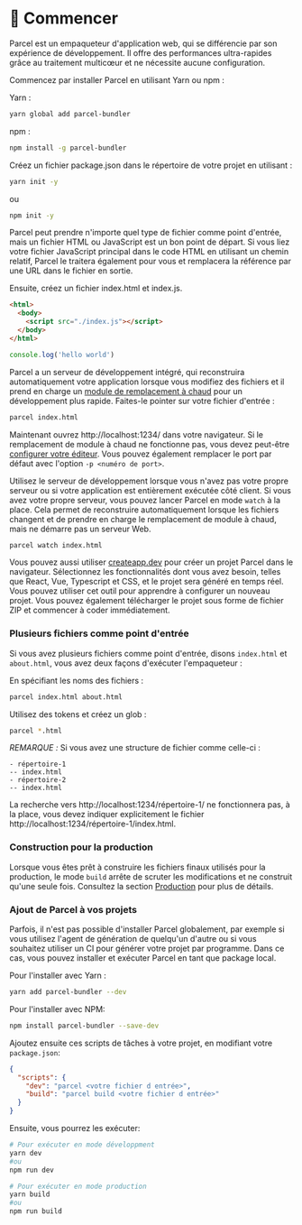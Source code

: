 # 🚀 Commencer

Parcel est un empaqueteur d'application web, qui se différencie par son expérience de développement. Il offre des performances ultra-rapides grâce au traitement multicœur et ne nécessite aucune configuration.

Commencez par installer Parcel en utilisant Yarn ou npm :

Yarn :

```bash
yarn global add parcel-bundler
```

npm :

```bash
npm install -g parcel-bundler
```

Créez un fichier package.json dans le répertoire de votre projet en utilisant :

```bash
yarn init -y
```

ou

```bash
npm init -y
```

Parcel peut prendre n'importe quel type de fichier comme point d'entrée, mais un fichier HTML ou JavaScript est un bon point de départ. Si vous liez votre fichier JavaScript principal dans le code HTML en utilisant un chemin relatif, Parcel le traitera également pour vous et remplacera la référence par une URL dans le fichier en sortie.

Ensuite, créez un fichier index.html et index.js.

```html
<html>
  <body>
    <script src="./index.js"></script>
  </body>
</html>
```

```javascript
console.log('hello world')
```

Parcel a un serveur de développement intégré, qui reconstruira automatiquement votre application lorsque vous modifiez des fichiers et il prend en charge un [module de remplacement à chaud](hmr.html) pour un développement plus rapide. Faites-le pointer sur votre fichier d'entrée :

```bash
parcel index.html
```

Maintenant ouvrez http://localhost:1234/ dans votre navigateur. Si le remplacement de module à chaud ne fonctionne pas, vous devez peut-être [configurer votre éditeur](hmr.html#safe-write). Vous pouvez également remplacer le port par défaut avec l'option `-p <numéro de port>`.

Utilisez le serveur de développement lorsque vous n'avez pas votre propre serveur ou si votre application est entièrement exécutée côté client. Si vous avez votre propre serveur, vous pouvez lancer Parcel en mode `watch` à la place. Cela permet de reconstruire automatiquement lorsque les fichiers changent et de prendre en charge le remplacement de module à chaud, mais ne démarre pas un serveur Web.

```bash
parcel watch index.html
```

Vous pouvez aussi utiliser [createapp.dev](https://createapp.dev/parcel) pour créer un projet Parcel dans le navigateur. Sélectionnez les fonctionnalités dont vous avez besoin, telles que React, Vue, Typescript et CSS, et le projet sera généré en temps réel. Vous pouvez utiliser cet outil pour apprendre à configurer un nouveau projet. Vous pouvez également télécharger le projet sous forme de fichier ZIP et commencer à coder immédiatement.

### Plusieurs fichiers comme point d'entrée

Si vous avez plusieurs fichiers comme point d'entrée, disons `index.html` et `about.html`, vous avez deux façons d'exécuter l'empaqueteur :

En spécifiant les noms des fichiers :

```bash
parcel index.html about.html
```

Utilisez des tokens et créez un glob :

```bash
parcel *.html
```

_REMARQUE :_ Si vous avez une structure de fichier comme celle-ci :

```
- répertoire-1
-- index.html
- répertoire-2
-- index.html
```

La recherche vers http://localhost:1234/répertoire-1/ ne fonctionnera pas, à la place, vous devez indiquer explicitement le fichier http://localhost:1234/répertoire-1/index.html.

### Construction pour la production

Lorsque vous êtes prêt à construire les fichiers finaux utilisés pour la production, le mode `build` arrête de scruter les modifications et ne construit qu'une seule fois. Consultez la section [Production](production.html) pour plus de détails.

### Ajout de Parcel à vos projets

Parfois, il n'est pas possible d'installer Parcel globalement, par exemple si vous utilisez l'agent de génération de quelqu'un d'autre ou si vous souhaitez utiliser un CI pour générer votre projet par programme. Dans ce cas, vous pouvez installer et exécuter Parcel en tant que package local.

Pour l'installer avec Yarn :

```bash
yarn add parcel-bundler --dev
```

Pour l'installer avec NPM:

```bash
npm install parcel-bundler --save-dev
```

Ajoutez ensuite ces scripts de tâches à votre projet, en modifiant votre `package.json`:

```json
{
  "scripts": {
    "dev": "parcel <votre fichier d entrée>",
    "build": "parcel build <votre fichier d entrée>"
  }
}
```

Ensuite, vous pourrez les exécuter:

```bash
# Pour exécuter en mode développment
yarn dev
#ou
npm run dev

# Pour exécuter en mode production
yarn build
#ou
npm run build
```

